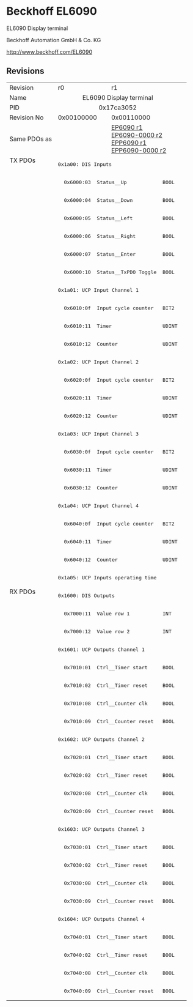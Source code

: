 # Beckhoff EL6090

EL6090 Display terminal

Beckhoff Automation GmbH & Co. KG

http://www.beckhoff.com/EL6090

## Revisions
<table>
<tr >
<td>Revision</td>
<td>r0</td>
<td>r1</td>
</tr>
<tr >
<td>Name</td>
<td colspan=2 align="center">EL6090 Display terminal</td>
</tr>
<tr >
<td>PID</td>
<td colspan=2 align="center">0x17ca3052</td>
</tr>
<tr >
<td>Revision No</td>
<td>0x00100000</td>
<td>0x00110000</td>
</tr>
<tr >
<td>Same PDOs as</td>
<td></td>
<td><a href="EP6090">EP6090 r1</a><br/><a href="EP6090-0000">EP6090-0000 r2</a><br/><a href="EPP6090">EPP6090 r1</a><br/><a href="EPP6090-0000">EPP6090-0000 r2</a></td>
</tr>
<tr class="txpdo pdosection">
<td rowspan=24 valign=top>TX PDOs</td>
<td colspan=2 align="left"><pre>0x1a00: DIS Inputs</pre></td>
<td></td>
</tr>
<tr class="txpdo">
<td colspan=2 align="left"><pre>  0x6000:03  Status__Up            BOOL</pre></td>
</tr>
<tr class="txpdo">
<td colspan=2 align="left"><pre>  0x6000:04  Status__Down          BOOL</pre></td>
</tr>
<tr class="txpdo">
<td colspan=2 align="left"><pre>  0x6000:05  Status__Left          BOOL</pre></td>
</tr>
<tr class="txpdo">
<td colspan=2 align="left"><pre>  0x6000:06  Status__Right         BOOL</pre></td>
</tr>
<tr class="txpdo">
<td colspan=2 align="left"><pre>  0x6000:07  Status__Enter         BOOL</pre></td>
</tr>
<tr class="txpdo">
<td colspan=2 align="left"><pre>  0x6000:10  Status__TxPDO Toggle  BOOL</pre></td>
</tr>
<tr class="txpdo pdosection">
<td colspan=2 align="left"><pre>0x1a01: UCP Input Channel 1</pre></td>
</tr>
<tr class="txpdo">
<td colspan=2 align="left"><pre>  0x6010:0f  Input cycle counter   BIT2</pre></td>
</tr>
<tr class="txpdo">
<td colspan=2 align="left"><pre>  0x6010:11  Timer                 UDINT</pre></td>
</tr>
<tr class="txpdo">
<td colspan=2 align="left"><pre>  0x6010:12  Counter               UDINT</pre></td>
</tr>
<tr class="txpdo pdosection">
<td colspan=2 align="left"><pre>0x1a02: UCP Input Channel 2</pre></td>
</tr>
<tr class="txpdo">
<td colspan=2 align="left"><pre>  0x6020:0f  Input cycle counter   BIT2</pre></td>
</tr>
<tr class="txpdo">
<td colspan=2 align="left"><pre>  0x6020:11  Timer                 UDINT</pre></td>
</tr>
<tr class="txpdo">
<td colspan=2 align="left"><pre>  0x6020:12  Counter               UDINT</pre></td>
</tr>
<tr class="txpdo pdosection">
<td colspan=2 align="left"><pre>0x1a03: UCP Input Channel 3</pre></td>
</tr>
<tr class="txpdo">
<td colspan=2 align="left"><pre>  0x6030:0f  Input cycle counter   BIT2</pre></td>
</tr>
<tr class="txpdo">
<td colspan=2 align="left"><pre>  0x6030:11  Timer                 UDINT</pre></td>
</tr>
<tr class="txpdo">
<td colspan=2 align="left"><pre>  0x6030:12  Counter               UDINT</pre></td>
</tr>
<tr class="txpdo pdosection">
<td colspan=2 align="left"><pre>0x1a04: UCP Input Channel 4</pre></td>
</tr>
<tr class="txpdo">
<td colspan=2 align="left"><pre>  0x6040:0f  Input cycle counter   BIT2</pre></td>
</tr>
<tr class="txpdo">
<td colspan=2 align="left"><pre>  0x6040:11  Timer                 UDINT</pre></td>
</tr>
<tr class="txpdo">
<td colspan=2 align="left"><pre>  0x6040:12  Counter               UDINT</pre></td>
</tr>
<tr class="txpdo pdosection">
<td colspan=2 align="left"><pre>0x1a05: UCP Inputs operating time</pre></td>
</tr>
<tr class="rxpdo pdosection">
<td rowspan=23 valign=top>RX PDOs</td>
<td colspan=2 align="left"><pre>0x1600: DIS Outputs</pre></td>
<td></td>
</tr>
<tr class="rxpdo">
<td colspan=2 align="left"><pre>  0x7000:11  Value row 1           INT</pre></td>
</tr>
<tr class="rxpdo">
<td colspan=2 align="left"><pre>  0x7000:12  Value row 2           INT</pre></td>
</tr>
<tr class="rxpdo pdosection">
<td colspan=2 align="left"><pre>0x1601: UCP Outputs Channel 1</pre></td>
</tr>
<tr class="rxpdo">
<td colspan=2 align="left"><pre>  0x7010:01  Ctrl__Timer start     BOOL</pre></td>
</tr>
<tr class="rxpdo">
<td colspan=2 align="left"><pre>  0x7010:02  Ctrl__Timer reset     BOOL</pre></td>
</tr>
<tr class="rxpdo">
<td colspan=2 align="left"><pre>  0x7010:08  Ctrl__Counter clk     BOOL</pre></td>
</tr>
<tr class="rxpdo">
<td colspan=2 align="left"><pre>  0x7010:09  Ctrl__Counter reset   BOOL</pre></td>
</tr>
<tr class="rxpdo pdosection">
<td colspan=2 align="left"><pre>0x1602: UCP Outputs Channel 2</pre></td>
</tr>
<tr class="rxpdo">
<td colspan=2 align="left"><pre>  0x7020:01  Ctrl__Timer start     BOOL</pre></td>
</tr>
<tr class="rxpdo">
<td colspan=2 align="left"><pre>  0x7020:02  Ctrl__Timer reset     BOOL</pre></td>
</tr>
<tr class="rxpdo">
<td colspan=2 align="left"><pre>  0x7020:08  Ctrl__Counter clk     BOOL</pre></td>
</tr>
<tr class="rxpdo">
<td colspan=2 align="left"><pre>  0x7020:09  Ctrl__Counter reset   BOOL</pre></td>
</tr>
<tr class="rxpdo pdosection">
<td colspan=2 align="left"><pre>0x1603: UCP Outputs Channel 3</pre></td>
</tr>
<tr class="rxpdo">
<td colspan=2 align="left"><pre>  0x7030:01  Ctrl__Timer start     BOOL</pre></td>
</tr>
<tr class="rxpdo">
<td colspan=2 align="left"><pre>  0x7030:02  Ctrl__Timer reset     BOOL</pre></td>
</tr>
<tr class="rxpdo">
<td colspan=2 align="left"><pre>  0x7030:08  Ctrl__Counter clk     BOOL</pre></td>
</tr>
<tr class="rxpdo">
<td colspan=2 align="left"><pre>  0x7030:09  Ctrl__Counter reset   BOOL</pre></td>
</tr>
<tr class="rxpdo pdosection">
<td colspan=2 align="left"><pre>0x1604: UCP Outputs Channel 4</pre></td>
</tr>
<tr class="rxpdo">
<td colspan=2 align="left"><pre>  0x7040:01  Ctrl__Timer start     BOOL</pre></td>
</tr>
<tr class="rxpdo">
<td colspan=2 align="left"><pre>  0x7040:02  Ctrl__Timer reset     BOOL</pre></td>
</tr>
<tr class="rxpdo">
<td colspan=2 align="left"><pre>  0x7040:08  Ctrl__Counter clk     BOOL</pre></td>
</tr>
<tr class="rxpdo">
<td colspan=2 align="left"><pre>  0x7040:09  Ctrl__Counter reset   BOOL</pre></td>
</tr>
</table>
